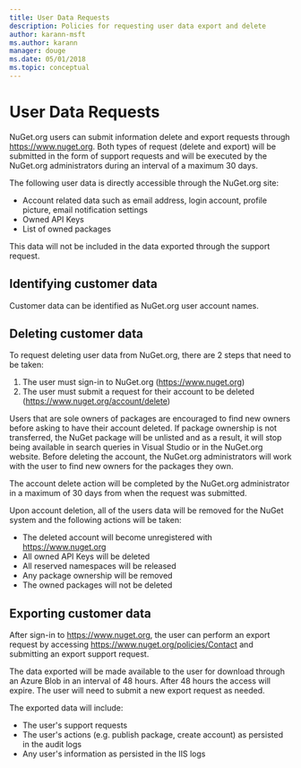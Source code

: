 ```yaml
---
title: User Data Requests
description: Policies for requesting user data export and delete
author: karann-msft
ms.author: karann
manager: douge
ms.date: 05/01/2018
ms.topic: conceptual
---
```


# User Data Requests

NuGet.org users can submit information delete and export requests through https://www.nuget.org. Both types of request (delete and export) will be submitted in the form of support requests and will be executed by the NuGet.org administrators during an interval of a maximum 30 days.

The following user data is directly accessible through the NuGet.org site:

* Account related data such as email address, login account, profile picture, email notification settings
* Owned API Keys
* List of owned packages

This data will not be included in the data exported through the support request.

## Identifying customer data
Customer data can be identified as NuGet.org user account names.

## Deleting customer data
To request deleting user data from NuGet.org, there are 2 steps that need to be taken:

1. The user must sign-in to NuGet.org (https://www.nuget.org)
1. The user must submit a request for their account to be deleted (https://www.nuget.org/account/delete)

Users that are sole owners of packages are encouraged to find new owners before asking to have their account deleted. If package ownership is not transferred, the NuGet package will be unlisted and as a result, it will stop being available in search queries in Visual Studio or in the NuGet.org website. Before deleting the account, the NuGet.org administrators will work with the user to find new owners for the packages they own.

The account delete action will be completed by the NuGet.org administrator in a maximum of 30 days from when the request was submitted.

Upon account deletion, all of the users data will be removed for the NuGet system and the following actions will be taken:

* The deleted account will become unregistered with https://www.nuget.org
* All owned API Keys will be deleted
* All reserved namespaces will be released
* Any package ownership will be removed
* The owned packages will not be deleted

## Exporting customer data
After sign-in to https://www.nuget.org, the user can perform an export request by accessing https://www.nuget.org/policies/Contact and submitting an export support request.

The data exported will be made available to the user for download through an Azure Blob in an interval of 48 hours. After 48 hours the access will expire. The user will need to submit a new export request as needed.

The exported data will include:

* The user's support requests
* The user's actions (e.g. publish package, create account) as persisted in the audit logs
* Any user's information as persisted in the IIS logs
